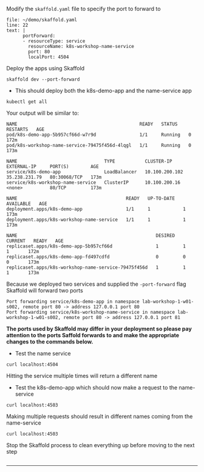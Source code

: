 

Modify the `skaffold.yaml` file to specify the port to forward to

```editor:insert-lines-before-line
file: ~/demo/skaffold.yaml
line: 22
text: |
      portForward:
      - resourceType: service
        resourceName: k8s-workshop-name-service 
        port: 80
        localPort: 4504
```
Deploy the apps using Skaffold

```execute-1
skaffold dev --port-forward

```



*   This should deploy both the k8s-demo-app and the name-service app


```execute-2
kubectl get all
```

Your output will be similar to:
```bsh
NAME                                             READY   STATUS    RESTARTS   AGE
pod/k8s-demo-app-5b957cf66d-w7r9d                1/1     Running   0          172m
pod/k8s-workshop-name-service-79475f456d-4lqgl   1/1     Running   0          173m

NAME                                TYPE           CLUSTER-IP       EXTERNAL-IP     PORT(S)        AGE
service/k8s-demo-app                LoadBalancer   10.100.200.102   35.238.231.79   80:30068/TCP   173m
service/k8s-workshop-name-service   ClusterIP      10.100.200.16    <none>          80/TCP         173m

NAME                                        READY   UP-TO-DATE   AVAILABLE   AGE
deployment.apps/k8s-demo-app                1/1     1            1           173m
deployment.apps/k8s-workshop-name-service   1/1     1            1           173m

NAME                                                   DESIRED   CURRENT   READY   AGE
replicaset.apps/k8s-demo-app-5b957cf66d                1         1         1       172m
replicaset.apps/k8s-demo-app-fd497cdfd                 0         0         0       173m
replicaset.apps/k8s-workshop-name-service-79475f456d   1         1         1       173m

```



Because we deployed two services and supplied the `-port-forward` flag Skaffold will forward two ports

```
Port forwarding service/k8s-demo-app in namespace lab-workshop-1-w01-s002, remote port 80 -> address 127.0.0.1 port 80
Port forwarding service/k8s-workshop-name-service in namespace lab-workshop-1-w01-s002, remote port 80 -> address 127.0.0.1 port 81

```

**The ports used by Skaffold may differ in your deployment so please pay attention to the ports Saffold forwards to and make the appropriate changes
to the commands below.**


*   Test the name service


```execute-2
curl localhost:4504
```


Hitting the service multiple times will return a different name



*   Test the k8s-demo-app which should now make a request to the name-service


```execute-2
curl localhost:4503
```


Making multiple requests should result in different names coming from the name-service
```execute-2
curl localhost:4503
```


Stop the Skaffold process to clean everything up before moving to the next step
```terminal:interrupt-all
```


---



